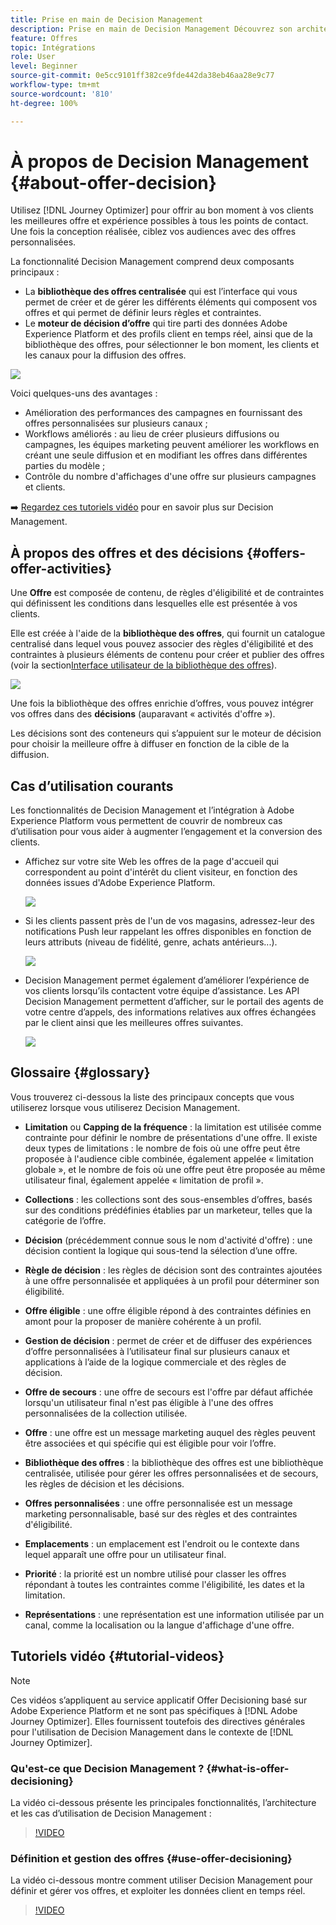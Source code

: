 ```yaml
---
title: Prise en main de Decision Management
description: Prise en main de Decision Management Découvrez son architecture, ses offres et décisions, ainsi que les cas dʼutilisation courants qu’il vous permet de réaliser.
feature: Offres
topic: Intégrations
role: User
level: Beginner
source-git-commit: 0e5cc9101ff382ce9fde442da38eb46aa28e9c77
workflow-type: tm+mt
source-wordcount: '810'
ht-degree: 100%

---
```



# À propos de Decision Management {#about-offer-decision}

Utilisez [!DNL Journey Optimizer] pour offrir au bon moment à vos clients les meilleures offre et expérience possibles à tous les points de contact. Une fois la conception réalisée, ciblez vos audiences avec des offres personnalisées.

La fonctionnalité Decision Management comprend deux composants principaux :

* La **bibliothèque des offres centralisée** qui est l’interface qui vous permet de créer et de gérer les différents éléments qui composent vos offres et qui permet de définir leurs règles et contraintes.
* Le **moteur de décision d’offre** qui tire parti des données Adobe Experience Platform et des profils client en temps réel, ainsi que de la bibliothèque des offres, pour sélectionner le bon moment, les clients et les canaux pour la diffusion des offres.

![](../../assets/architecture.png)

Voici quelques-uns des avantages :

* Amélioration des performances des campagnes en fournissant des offres personnalisées sur plusieurs canaux ;
* Workflows améliorés : au lieu de créer plusieurs diffusions ou campagnes, les équipes marketing peuvent améliorer les workflows en créant une seule diffusion et en modifiant les offres dans différentes parties du modèle ;
* Contrôle du nombre d&#39;affichages d&#39;une offre sur plusieurs campagnes et clients.

➡️ [Regardez ces tutoriels vidéo](#tutorial-videos) pour en savoir plus sur Decision Management.

## À propos des offres et des décisions {#offers-offer-activities}

Une **Offre** est composée de contenu, de règles d&#39;éligibilité et de contraintes qui définissent les conditions dans lesquelles elle est présentée à vos clients.

Elle est créée à l&#39;aide de la **bibliothèque des offres**, qui fournit un catalogue centralisé dans lequel vous pouvez associer des règles d&#39;éligibilité et des contraintes à plusieurs éléments de contenu pour créer et publier des offres (voir la section[Interface utilisateur de la bibliothèque des offres](../get-started/user-interface.md)).

![](../../assets/offer_structure.png)

Une fois la bibliothèque des offres enrichie d’offres, vous pouvez intégrer vos offres dans des **décisions** (auparavant « activités d&#39;offre »).

Les décisions sont des conteneurs qui s’appuient sur le moteur de décision pour choisir la meilleure offre à diffuser en fonction de la cible de la diffusion.

## Cas d’utilisation courants

Les fonctionnalités de Decision Management et l’intégration à Adobe Experience Platform vous permettent de couvrir de nombreux cas d’utilisation pour vous aider à augmenter l’engagement et la conversion des clients.

* Affichez sur votre site Web les offres de la page d&#39;accueil qui correspondent au point d&#39;intérêt du client visiteur, en fonction des données issues d&#39;Adobe Experience Platform.

   ![](../../assets/website.png)

* Si les clients passent près de l&#39;un de vos magasins, adressez-leur des notifications Push leur rappelant les offres disponibles en fonction de leurs attributs (niveau de fidélité, genre, achats antérieurs...).

   ![](../../assets/push_sample.png)

* Decision Management permet également d’améliorer l’expérience de vos clients lorsqu’ils contactent votre équipe d’assistance. Les API Decision Management permettent d’afficher, sur le portail des agents de votre centre d’appels, des informations relatives aux offres échangées par le client ainsi que les meilleures offres suivantes.

   ![](../../assets/call-center.png)


## Glossaire {#glossary}

Vous trouverez ci-dessous la liste des principaux concepts que vous utiliserez lorsque vous utiliserez Decision Management.

* **Limitation** ou **Capping de la fréquence** : la limitation est utilisée comme contrainte pour définir le nombre de présentations d&#39;une offre. Il existe deux types de limitations : le nombre de fois où une offre peut être proposée à l&#39;audience cible combinée, également appelée « limitation globale », et le nombre de fois où une offre peut être proposée au même utilisateur final, également appelée « limitation de profil ».

* **Collections** : les collections sont des sous-ensembles d’offres, basés sur des conditions prédéfinies établies par un marketeur, telles que la catégorie de l’offre.

* **Décision** (précédemment connue sous le nom d&#39;activité d&#39;offre) : une décision contient la logique qui sous-tend la sélection d’une offre.

* **Règle de décision** : les règles de décision sont des contraintes ajoutées à une offre personnalisée et appliquées à un profil pour déterminer son éligibilité.

* **Offre éligible** : une offre éligible répond à des contraintes définies en amont pour la proposer de manière cohérente à un profil.

* **Gestion de décision** : permet de créer et de diffuser des expériences d’offre personnalisées à l’utilisateur final sur plusieurs canaux et applications à l’aide de la logique commerciale et des règles de décision.

* **Offre de secours** : une offre de secours est l&#39;offre par défaut affichée lorsqu&#39;un utilisateur final n&#39;est pas éligible à l&#39;une des offres personnalisées de la collection utilisée.

* **Offre** : une offre est un message marketing auquel des règles peuvent être associées et qui spécifie qui est éligible pour voir l’offre.

* **Bibliothèque des offres** : la bibliothèque des offres est une bibliothèque centralisée, utilisée pour gérer les offres personnalisées et de secours, les règles de décision et les décisions.

* **Offres personnalisées** : une offre personnalisée est un message marketing personnalisable, basé sur des règles et des contraintes d&#39;éligibilité.

* **Emplacements** : un emplacement est l&#39;endroit ou le contexte dans lequel apparaît une offre pour un utilisateur final.

* **Priorité** : la priorité est un nombre utilisé pour classer les offres répondant à toutes les contraintes comme l&#39;éligibilité, les dates et la limitation.

* **Représentations** : une représentation est une information utilisée par un canal, comme la localisation ou la langue d&#39;affichage d&#39;une offre.


## Tutoriels vidéo {#tutorial-videos}

>[!NOTE]
>
>Ces vidéos s’appliquent au service applicatif Offer Decisioning basé sur Adobe Experience Platform et ne sont pas spécifiques à [!DNL Adobe Journey Optimizer]. Elles fournissent toutefois des directives générales pour l&#39;utilisation de Decision Management dans le contexte de [!DNL Journey Optimizer].

### Qu&#39;est-ce que Decision Management ?  {#what-is-offer-decisioning}

La vidéo ci-dessous présente les principales fonctionnalités, l’architecture et les cas d’utilisation de Decision Management :

>[!VIDEO](https://video.tv.adobe.com/v/326961?quality=12&learn=on)

### Définition et gestion des offres {#use-offer-decisioning}

La vidéo ci-dessous montre comment utiliser Decision Management pour définir et gérer vos offres, et exploiter les données client en temps réel.

>[!VIDEO](https://video.tv.adobe.com/v/326841?quality=12&learn=on)
